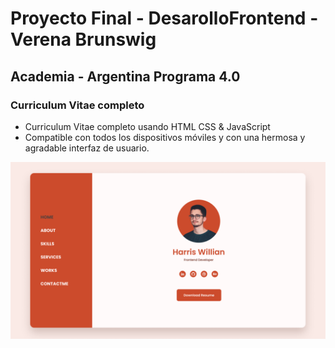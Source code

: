 # Proyecto Final  - DesarolloFrontend - Verena Brunswig
## Academia - Argentina Programa 4.0
### Curriculum Vitae completo

- Curriculum Vitae completo usando HTML CSS & JavaScript
- Compatible con todos los dispositivos móviles y con una hermosa y agradable interfaz de usuario.



![preview img](/preview.png)
